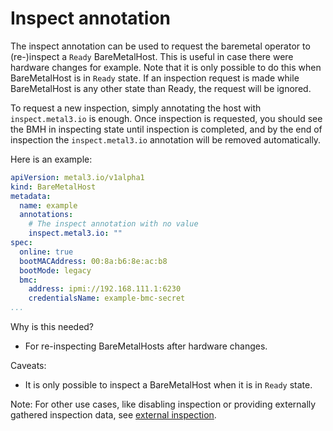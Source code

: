 # Inspect annotation

The inspect annotation can be used to request the baremetal operator to (re-)inspect a `Ready` BareMetalHost.
This is useful in case there were hardware changes for example.
Note that it is only possible to do this when BareMetalHost is in `Ready` state.
If an inspection request is made while BareMetalHost is any other state than Ready, the request will be ignored.

To request a new inspection, simply annotating the host with `inspect.metal3.io` is enough.
Once inspection is requested, you should see the BMH in inspecting state until inspection is completed, and by the end of inspection the `inspect.metal3.io` annotation will be removed automatically.

Here is an example:

```yaml
apiVersion: metal3.io/v1alpha1
kind: BareMetalHost
metadata:
  name: example
  annotations:
    # The inspect annotation with no value
    inspect.metal3.io: ""
spec:
  online: true
  bootMACAddress: 00:8a:b6:8e:ac:b8
  bootMode: legacy
  bmc:
    address: ipmi://192.168.111.1:6230
    credentialsName: example-bmc-secret
...
```

Why is this needed?

- For re-inspecting BareMetalHosts after hardware changes.

Caveats:

- It is only possible to inspect a BareMetalHost when it is in `Ready` state.

Note: For other use cases, like disabling inspection or providing externally gathered inspection data, see [external inspection](./external_inspection.md).
